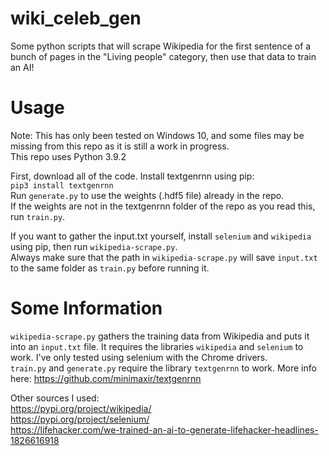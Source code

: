 # wiki_celeb_gen
Some python scripts that will scrape Wikipedia for the first sentence of a bunch of pages in the "Living people" category, then use that data to train an AI!
# Usage
Note: This has only been tested on Windows 10, and some files may be missing from this repo as it is still a work in progress.  
This repo uses Python 3.9.2

First, download all of the code.
Install textgenrnn using pip:  
`pip3 install textgenrnn`  
Run `generate.py` to use the weights (.hdf5 file) already in the repo.  
If the weights are not in the textgenrnn folder of the repo as you read this, run `train.py`.  

If you want to gather the input.txt yourself, install `selenium` and `wikipedia` using pip, then run `wikipedia-scrape.py`.  
Always make sure that the path in `wikipedia-scrape.py` will save `input.txt` to the same folder as `train.py` before running it.

# Some Information
`wikipedia-scrape.py` gathers the training data from Wikipedia and puts it into an `input.txt` file. It requires the libraries `wikipedia` and `selenium` to work.
I've only tested using selenium with the Chrome drivers.  
`train.py` and `generate.py` require the library `textgenrnn` to work. More info here: https://github.com/minimaxir/textgenrnn  
  
Other sources I used:  
https://pypi.org/project/wikipedia/    
https://pypi.org/project/selenium/  
https://lifehacker.com/we-trained-an-ai-to-generate-lifehacker-headlines-1826616918
